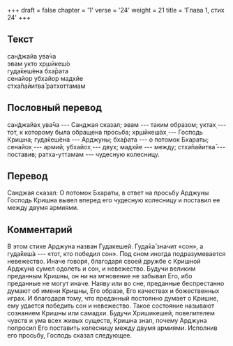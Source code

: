 +++
draft = false
chapter = '1'
verse = '24'
weight = 21
title = 'Глава 1, стих 24'
+++
## Текст

сан̃джайа ува̄ча  
эвам укто хр̣шӣкеш́о  
гуд̣а̄кеш́ена бха̄рата  
сенайор убхайор мадхйе  
стха̄пайитва̄ ратхоттамам

## Пословный перевод

сан̃джайах̣ ува̄ча --- Санджая сказал; эвам --- таким образом; уктах̣ ---
тот, к которому была обращена просьба; хр̣шӣкеш́ах̣ --- Господь Кришна;
гуд̣а̄кеш́ена --- Арджуны; бха̄рата --- о потомок Бхараты; сенайох̣ ---
армий; убхайох̣ --- двух; мадхйе --- между; стха̄пайитва̄ --- поставив;
ратха-уттамам --- чудесную колесницу.

## Перевод

Санджая сказал: О потомок Бхараты, в ответ на просьбу Арджуны Господь
Кришна вывел вперед его чудесную колесницу и поставил ее между двумя
армиями.

## Комментарий

В этом стихе Арджуна назван Гудакешей. Гуд̣а̄ка̄ значит «сон», а гуд̣а̄кеш́а
--- «тот, кто победил сон». Под сном иногда подразумевается невежество.
Иначе говоря, благодаря своей дружбе с Кришной Арджуна сумел одолеть и
сон, и невежество. Будучи великим преданным Кришны, он ни на мгновение
не забывал Его, ибо преданные не могут иначе. Наяву или во сне,
преданные беспрестанно думают об имени Кришны, Его образе, Его качествах
и божественных играх. И благодаря тому, что преданный постоянно думает о
Кришне, ему удается победить сон и невежество. Такое состояние называют
сознанием Кришны или самадхи. Будучи Хришикешей, повелителем чувств и
ума всех живых существ, Кришна знал, почему Арджуна попросил Его
поставить колесницу между двумя армиями. Исполнив его просьбу, Господь
сказал следующее.
